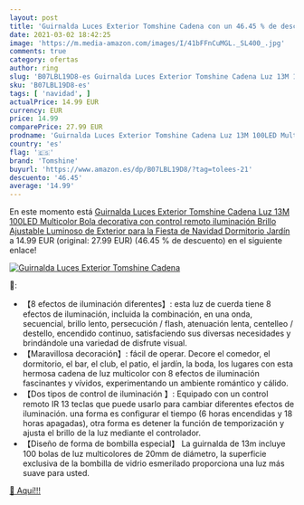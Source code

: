 ```yaml
---
layout: post
title: 'Guirnalda Luces Exterior Tomshine Cadena con un 46.45 % de descuento'
date: 2021-03-02 18:42:25
image: 'https://m.media-amazon.com/images/I/41bFFnCuMGL._SL400_.jpg'
comments: true
category: ofertas
author: ring
slug: 'B07LBL19D8-es Guirnalda Luces Exterior Tomshine Cadena Luz 13M 100LED...'
sku: 'B07LBL19D8-es'
tags: [ 'navidad', ]
actualPrice: 14.99 EUR
currency: EUR
price: 14.99
comparePrice: 27.99 EUR
prodname: 'Guirnalda Luces Exterior Tomshine Cadena Luz 13M 100LED Multicolor Bola decorativa con control remoto iluminación Brillo Ajustable Luminoso de Exterior para la Fiesta de Navidad  Dormitorio  Jardín'
country: 'es'
flag: '🇪🇸'
brand: 'Tomshine'
buyurl: 'https://www.amazon.es/dp/B07LBL19D8/?tag=tolees-21'
descuento: '46.45'
average: '14.99'
---
```


En este momento está [Guirnalda Luces Exterior Tomshine Cadena Luz 13M 100LED Multicolor Bola decorativa con control remoto iluminación Brillo Ajustable Luminoso de Exterior para la Fiesta de Navidad  Dormitorio  Jardín](https://www.amazon.es/dp/B07LBL19D8/?tag=tolees-21) a 14.99 EUR (original: 27.99 EUR) (46.45 %  de descuento) en el siguiente enlace!

[![Guirnalda Luces Exterior Tomshine Cadena](https://m.media-amazon.com/images/I/41bFFnCuMGL._SL400_.jpg)](https://www.amazon.es/dp/B07LBL19D8/?tag=tolees-21)

🔎:

- 【8 efectos de iluminación diferentes】: esta luz de cuerda tiene 8 efectos de iluminación, incluida la combinación, en una onda, secuencial, brillo lento, persecución / flash, atenuación lenta, centelleo / destello, encendido continuo, satisfaciendo sus diversas necesidades y brindándole una variedad de disfrute visual.
- 【Maravillosa decoración】: fácil de operar. Decore el comedor, el dormitorio, el bar, el club, el patio, el jardín, la boda, los lugares con esta hermosa cadena de luz multicolor con 8 efectos de iluminación fascinantes y vívidos, experimentando un ambiente romántico y cálido.
- 【Dos tipos de control de iluminación 】: Equipado con un control remoto IR 13 teclas que puede usarlo para cambiar diferentes efectos de iluminación. una forma es configurar el tiempo (6 horas encendidas y 18 horas apagadas), otra forma es detener la función de temporización y ajusta el brillo de la luz mediante el controlador.
- 【Diseño de forma de bombilla especial】 La guirnalda de 13m incluye 100 bolas de luz multicolores de 20mm de diámetro, la superficie exclusiva de la bombilla de vidrio esmerilado proporciona una luz más suave para usted.

[🛒 Aquí!!!](https://www.amazon.es/dp/B07LBL19D8/?tag=tolees-21)
